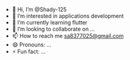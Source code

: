 - 👋 Hi, I’m @Shady-125
- 👀 I’m interested in applications development 
- 🌱 I’m currently learning flutter
- 💞️ I’m looking to collaborate on ...
- 📫 How to reach me sa8377025@gmail.com
- 😄 Pronouns: ...
- ⚡ Fun fact: ...

<!---
Shady-125/Shady-125 is a ✨ special ✨ repository because its `README.md` (this file) appears on your GitHub profile.
You can click the Preview link to take a look at your changes.
--->
